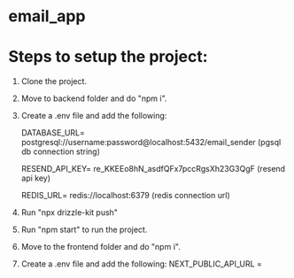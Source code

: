 # email_app

# Steps to setup the project:
1. Clone the project.
2. Move to backend folder and do "npm i".
3. Create a .env file and add the following:
   
    DATABASE_URL= postgresql://username:password@localhost:5432/email_sender (pgsql db connection string)
   
    RESEND_API_KEY= re_KKEEo8hN_asdfQFx7pccRgsXh23G3QgF (resend api key)
   
    REDIS_URL= redis://localhost:6379 (redis connection url)

5. Run "npx drizzle-kit push"
6. Run "npm start" to run the project.

7. Move to the frontend folder and do "npm i".
8. Create a .env file and add the following:
    NEXT_PUBLIC_API_URL = 
